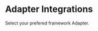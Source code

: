 # Adapter Integrations

Select your prefered framework Adapter.

<Card v-for="pkg in integrations" :name="pkg.name" :description="pkg.description" :version="pkg.version" />

<script setup lang="ts">
import { useIntegrations } from '@/theme/composables/useIntegrations'
const integrations = useIntegrations()
</script>
